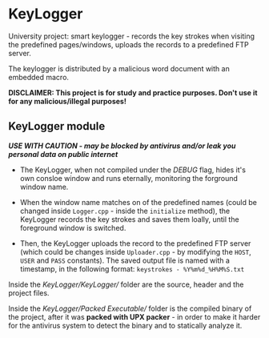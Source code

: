 # KeyLogger
University project: smart keylogger - records the key strokes when visiting the predefined pages/windows, uploads the records to a predefined FTP server. 

The keylogger is distributed by a malicious word document with an embedded macro.

**DISCLAIMER: This project is for study and practice purposes. Don't use it for any malicious/illegal purposes!**

## KeyLogger module
**_USE WITH CAUTION - may be blocked by antivirus and/or leak you personal data on public internet_**



* The KeyLogger, when not compiled under the _DEBUG_ flag, hides it's own consloe window and runs eternally, monitoring the forground window name.

* When the window name matches on of the predefined names (could be changed inside `Logger.cpp` - inside the `initialize` method), the KeyLogger records the key strokes and saves them loally, until the foreground window is switched.

* Then, the KeyLogger uploads the record to the predefined FTP server (which could be changes inside `Uploader.cpp` - by modifying the `HOST`, `USER` and `PASS` constants). The saved output file is named with a timestamp, in the following format: `keystrokes - %Y%m%d_%H%M%S.txt`



Inside the *KeyLogger/KeyLogger/* folder are the source, header and the project files.

Inside the *KeyLogger/Packed Executable/* folder is the compiled binary of the project, after it was **packed with UPX packer** - in order to make it harder for the antivirus system to detect the binary and to statically analyze it.
